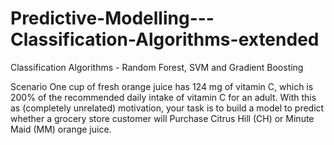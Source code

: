 # Predictive-Modelling---Classification-Algorithms-extended

Classification Algorithms - Random Forest, SVM and Gradient Boosting

Scenario
One cup of fresh orange juice has 124 mg of vitamin C, which is 200% of the recommended daily intake of vitamin C for an adult. With this as (completely unrelated) motivation, your task is to build a model to predict whether a grocery store customer will Purchase Citrus Hill (CH) or Minute Maid (MM) orange juice.
